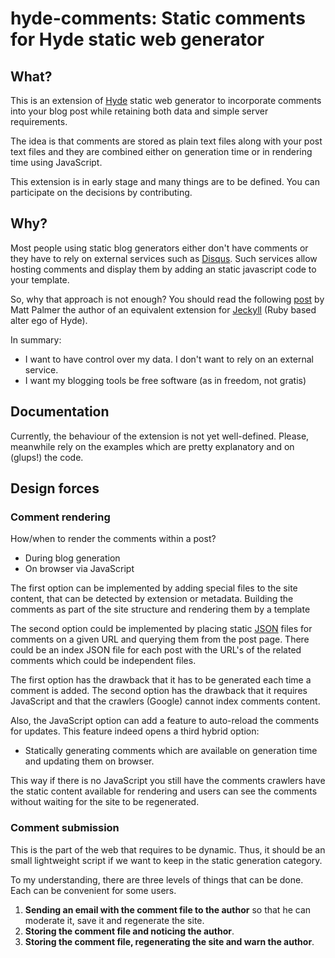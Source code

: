 hyde-comments: Static comments for Hyde static web generator
============================================================

What?
-----

This is an extension of [Hyde] static web generator to incorporate
comments into your blog post while retaining both data and
simple server requirements.

The idea is that comments are stored as plain text files along
with your post text files and they are combined either on
generation time or in rendering time using JavaScript.

This extension is in early stage and many things are to be defined.
You can participate on the decisions by contributing.

Why?
----

Most people using static blog generators either don't have comments
or they have to rely on external services such as [Disqus].
Such services allow hosting comments and display them by
adding an static javascript code to your template.

So, why that approach is not enough?
You should read the following [post][JeckyllStaticCommentsPost] by Matt Palmer
the author of an equivalent extension for [Jeckyll] (Ruby based alter ego of Hyde).

In summary:

* I want to have control over my data. I don't want to rely on an external service.
* I want my blogging tools be free software (as in freedom, not gratis)

Documentation
-------------

Currently, the behaviour of the extension is not yet well-defined.
Please, meanwhile rely on the examples which are pretty explanatory and on (glups!) the code.

Design forces
-------------


### Comment rendering

How/when to render the comments within a post?

* During blog generation
* On browser via JavaScript

The first option can be implemented by adding special files to the site content,
that can be detected by extension or metadata.
Building the comments as part of the site structure
and rendering them by a template

The second option could be implemented
by placing static [JSON] files for comments on a given URL
and querying them from the post page.
There could be an index JSON file for each post with the URL's of the related comments which could be independent files.

The first option has the drawback that it has to be generated each time a comment is added.
The second option has the drawback that it requires JavaScript and that the crawlers (Google) cannot index comments content.

Also, the JavaScript option can add a feature to auto-reload the comments for updates.
This feature indeed opens a third hybrid option:

* Statically generating comments which are available on generation time and updating them on browser.

This way if there is no JavaScript you still have the comments
crawlers have the static content available for rendering
and users can see the comments without waiting for the site to be regenerated.

### Comment submission

This is the part of the web that requires to be dynamic.
Thus, it should be an small lightweight script if we want to keep in the static generation category.

To my understanding, there are three levels of things that can be done.
Each can be convenient for some users.

1. **Sending an email with the comment file to the author** so that he can moderate it, save it and regenerate the site.
2. **Storing the comment file and noticing the author**.
3. **Storing the comment file, regenerating the site and warn the author**.



[Hyde]: http://ringce.com/hyde
[Disqus]: http://disqus
[JeckyllStaticCommentsPost]: http://hezmatt.org/~mpalmer/blog/2011/07/19/static-comments-in-jekyll.html
[Jeckyll]: http://jekyllrb.com/
[JSON]: http://json.org




